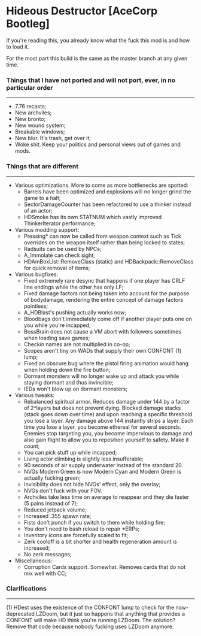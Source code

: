 # Hideous Destructor [AceCorp Bootleg]
If you're reading this, you already know what the fuck this mod is and how to load it.

For the most part this build is the same as the master branch at any given time.

### Things that I have not ported and will not port, ever, in no particular order
---
- 7.76 recasts;
- New archviles;
- New bronto;
- New wound system;
- Breakable windows;
- New blur. It's trash, get over it;
- Woke shit. Keep your politics and personal views out of games and mods.

### Things that are different
---
- Various optimizations. More to come as more bottlenecks are spotted:
	- Barrels have been optimized and explosions will no longer grind the game to a halt;
	- SectorDamageCounter has been refactored to use a thinker instead of an actor;
	- HDSmoke has its own STATNUM which vastly improved ThinkerIterator performance;
- Various modding support:
	- Pressing* can now be called from weapon context such as Tick overrides on the weapon itself rather than being locked to states;
	- Radsuits can be used by NPCs;
	- A_Immolate can check sight;
	- HDAmBoxList::RemoveClass (static) and HDBackpack::RemoveClass for quick removal of items;
- Various bugfixes:
	- Fixed extremely rare desync that happens if one player has CRLF line endings while the other has only LF;
	- Fixed damage factors not being taken into account for the purpose of bodydamage, rendering the entire concept of damage factors pointless;
	- A_HDBlast's pushing actually works now;
	- Bloodbags don't immediately come off if another player puts one on you while you're incapped;
	- BossBrain does not cause a VM abort with followers sometimes when loading save games;
	- Checkin names are not multiplied in co-op;
	- Scopes aren't tiny on WADs that supply their own CONFONT (1) lump;
	- Fixed an obscure bug where the pistol firing animation would hang when holding down the fire button;
	- Dormant monsters will no longer wake up and attack you while staying dormant and thus invincible;
	- IEDs won't blow up on dormant monsters;
- Various tweaks:
	- Rebalanced spiritual armor. Reduces damage under 144 by a factor of 2^layers but does not prevent dying. Blocked damage stacks (stack goes down over time) and upon reaching a specific threshold you lose a layer. Any damage above 144 instantly strips a layer. Each time you lose a layer, you become ethereal for several seconds. Enemies stop targeting you, you become impervious to damage and also gain flight to allow you to reposition yourself to safety. Make it count;
	- You can pick stuff up while incapped;
	- Living actor climbing is slightly less insufferable;
	- 90 seconds of air supply underwater instead of the standard 20.
	- NVGs Modern Green is now Modern Cyan and Modern Green is actually fucking green;
	- Invisibility does not hide NVGs' effect, only the overlay;
	- NVGs don't fuck with your FOV.
	- Archviles take less time on average to reappear and they die faster (5 pains instead of 7);
	- Reduced jetpack volume;
	- Increased .355 spawn rate;
	- Fists don't punch if you switch to them while holding fire;
	- You don't need to bash reload to repair *ERPs;
	- Inventory icons are forcefully scaled to fit;
	- Zerk cooloff is a bit shorter and health regeneration amount is increased;
	- No zerk messages;
- Miscellaneous:
	- Corruption Cards support. Somewhat. Removes cards that do not mix well with CC;

### Clarifications
---
(1) HDest uses the existence of the CONFONT lump to check for the now-deprecated LZDoom, but it just so happens that anything that provides a CONFONT will make HD think you're running LZDoom. The solution? Remove that code because nobody fucking uses LZDoom anymore.